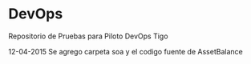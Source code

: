 # DevOps
 Repositorio de Pruebas para Piloto DevOps Tigo

12-04-2015 Se agrego carpeta soa y el codigo fuente de AssetBalance
